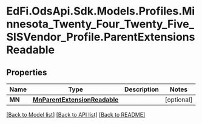 # EdFi.OdsApi.Sdk.Models.Profiles.Minnesota_Twenty_Four_Twenty_Five_SISVendor_Profile.ParentExtensionsReadable

## Properties

Name | Type | Description | Notes
------------ | ------------- | ------------- | -------------
**MN** | [**MnParentExtensionReadable**](MnParentExtensionReadable.md) |  | [optional] 

[[Back to Model list]](../README.md#documentation-for-models) [[Back to API list]](../README.md#documentation-for-api-endpoints) [[Back to README]](../README.md)

